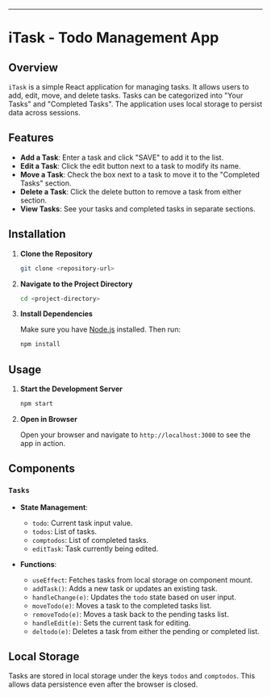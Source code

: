 
---

# iTask - Todo Management App

## Overview

`iTask` is a simple React application for managing tasks. It allows users to add, edit, move, and delete tasks. Tasks can be categorized into "Your Tasks" and "Completed Tasks". The application uses local storage to persist data across sessions.

## Features

- **Add a Task**: Enter a task and click "SAVE" to add it to the list.
- **Edit a Task**: Click the edit button next to a task to modify its name.
- **Move a Task**: Check the box next to a task to move it to the "Completed Tasks" section.
- **Delete a Task**: Click the delete button to remove a task from either section.
- **View Tasks**: See your tasks and completed tasks in separate sections.

## Installation

1. **Clone the Repository**

   ```bash
   git clone <repository-url>
   ```

2. **Navigate to the Project Directory**

   ```bash
   cd <project-directory>
   ```

3. **Install Dependencies**

   Make sure you have [Node.js](https://nodejs.org/) installed. Then run:

   ```bash
   npm install
   ```

## Usage

1. **Start the Development Server**

   ```bash
   npm start
   ```

2. **Open in Browser**

   Open your browser and navigate to `http://localhost:3000` to see the app in action.

## Components

### `Tasks`

- **State Management**:
  - `todo`: Current task input value.
  - `todos`: List of tasks.
  - `comptodos`: List of completed tasks.
  - `editTask`: Task currently being edited.

- **Functions**:
  - `useEffect`: Fetches tasks from local storage on component mount.
  - `addTask()`: Adds a new task or updates an existing task.
  - `handleChange(e)`: Updates the `todo` state based on user input.
  - `moveTodo(e)`: Moves a task to the completed tasks list.
  - `removeTodo(e)`: Moves a task back to the pending tasks list.
  - `handleEdit(e)`: Sets the current task for editing.
  - `deltodo(e)`: Deletes a task from either the pending or completed list.

## Local Storage

Tasks are stored in local storage under the keys `todos` and `comptodos`. This allows data persistence even after the browser is closed.
